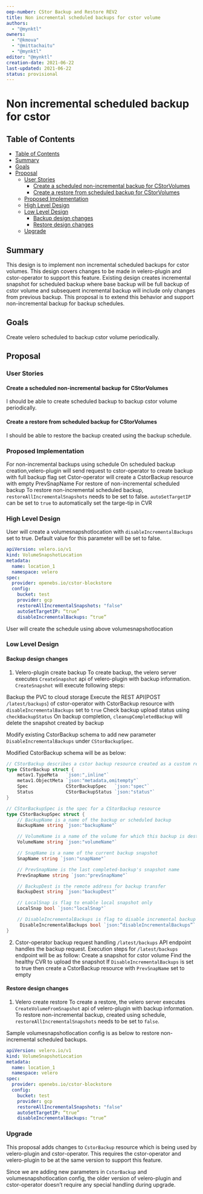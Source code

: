```yaml
---
oep-number: CStor Backup and Restore REV2
title: Non incremental scheduled backups for cstor volume
authors:
  - "@mynktl"
owners:
  - "@kmova"
  - "@mittachaitu"
  - "@mynktl"
editor: "@mynktl"
creation-date: 2021-06-22
last-updated: 2021-06-22
status: provisional
---
```


# Non incremental scheduled backup for cstor

## Table of Contents
- [Table of Contents](#table-of-contents)
- [Summary](#summary)
- [Goals](#goals)
- [Proposal](#proposal)
  - [User Stories](#user-stories)
    - [Create a scheduled non-incremental backup for CStorVolumes](#create-a-scheduled-non-incremental-backup-for-cstorvolumes)
    - [Create a restore from scheduled backup for CStorVolumes](#create-a-restore-from-scheduled-backup-for-cstorvolumes)
  - [Proposed Implementation](#proposed-implementation)
  - [High Level Design](#high-level-design)
  - [Low Level Design](#low-level-design)
    - [Backup design changes](#backup-design-changes)
    - [Restore design changes](#restore-design-changes)
  - [Upgrade](#upgrade)



## Summary
This design is to implement non incremental scheduled backups for cstor volumes. This design covers changes to be made in velero-plugin and cstor-operator to support this feature. Existing design creates incremental snapshot for scheduled backup where base backup will be full backup of cstor volume and subsequent incremental backup will include only changes from previous backup. This proposal is to extend this behavior and support non-incremental backup for backup schedules.

## Goals
Create velero scheduled to backup cstor volume periodically.

## Proposal
### User Stories
#### Create a scheduled non-incremental backup for CStorVolumes
I should be able to create scheduled backup to backup cstor volume periodically.

#### Create a restore from scheduled backup for CStorVolumes
I should be able to restore the backup created using the backup schedule.

### Proposed Implementation
For non-incremental backups using schedule
On scheduled backup creation,velero-plugin will send request to cstor-operator to create backup with full backup flag set
Cstor-operator will create a CstorBackup resource with empty PrevSnapName
For restore of non-incremental scheduled backup
To restore non-incremental scheduled backup, `restoreAllIncrementalSnapshots` needs to be set to false. `autoSetTargetIP` can be set to `true` to automatically set the targe-tip in CVR

### High Level Design
User will create a volumesnapshotlocation with `disableIncrementalBackups` set to true. Default value for this parameter will be set to false.

```yaml
apiVersion: velero.io/v1
kind: VolumeSnapshotLocation
metadata:
  name: location_1
  namespace: velero
spec:
  provider: openebs.io/cstor-blockstore
  config:
    bucket: test
    provider: gcp
    restoreAllIncrementalSnapshots: "false"
    autoSetTargetIP: “true”
    disableIncrementalBackups: “true”
```

User will create the schedule using above volumesnapshotlocation

### Low Level Design
#### Backup design changes
1. Velero-plugin create backup
To create backup, the velero server executes `CreateSnapshot` api of velero-plugin with backup information. `CreateSnapshot` will execute following steps:

Backup the PVC to cloud storage
Execute the REST API(POST `/latest/backups`) of cstor-operator with CstorBackup resource with `disableIncrementalBackups` set to `true`
Check backup upload status using `checkBackupStatus`
On backup completion, `cleanupCompletedBackup` will delete the snapshot created by backup

Modify existing CstorBackup schema to add new parameter `DisableIncrementalBackups` under `CStorBackupSpec`.

Modified CstorBackup schema will be as below:

```go
// CStorBackup describes a cstor backup resource created as a custom resource
type CStorBackup struct {
    metav1.TypeMeta   `json:",inline"`
    metav1.ObjectMeta `json:"metadata,omitempty"`
    Spec              CStorBackupSpec   `json:"spec"`
    Status            CStorBackupStatus `json:"status"`
}

// CStorBackupSpec is the spec for a CStorBackup resource
type CStorBackupSpec struct {
    // BackupName is a name of the backup or scheduled backup
    BackupName string `json:"backupName"`

    // VolumeName is a name of the volume for which this backup is destined
    VolumeName string `json:"volumeName"`

    // SnapName is a name of the current backup snapshot
    SnapName string `json:"snapName"`

    // PrevSnapName is the last completed-backup's snapshot name
    PrevSnapName string `json:"prevSnapName"`

    // BackupDest is the remote address for backup transfer
    BackupDest string `json:"backupDest"`

    // LocalSnap is flag to enable local snapshot only
    LocalSnap bool `json:"localSnap"`

    // DisableIncrementalBackups is flag to disable incremental backup
     DisableIncrementalBackups bool `json:”disableIncrementalBackups”`
}
```

2. Cstor-operator backup request handling
`/latest/backups` API endpoint handles the backup request. Execution steps for `/latest/backups` endpoint will be as follow:
Create a snapshot for cstor volume
Find the healthy CVR to upload the snapshot
If `DisableIncrementalBackups` is set to true then create a CstorBackup resource with `PrevSnapName` set to empty
 
#### Restore design changes
1. Velero create restore
To create a restore, the velero server executes `CreateVolumeFromSnapshot` api of velero-plugin with backup information. To restore non-incremental backup, created using schedule, `restoreAllIncrementalSnapshots` needs to be set to `false`. 

Sample volumesnapshotlocation config is as below to restore non-incremental scheduled backups.

```yaml
apiVersion: velero.io/v1
kind: VolumeSnapshotLocation
metadata:
  name: location_1
  namespace: velero
spec:
  provider: openebs.io/cstor-blockstore
  config:
    bucket: test
    provider: gcp
    restoreAllIncrementalSnapshots: "false"
    autoSetTargetIP: “true”
    disableIncrementalBackups: “true”
```

### Upgrade
This proposal adds changes to `CstorBackup` resource which is being used by velero-plugin and cstor-operator. This requires the cstor-operator and velero-plugin to be at the same version to support this feature.

Since we are adding new parameters in `CstorBackup` and volumesnapshotlocation config, the older version of velero-plugin and cstor-operator doesn’t require any special handling during upgrade.

